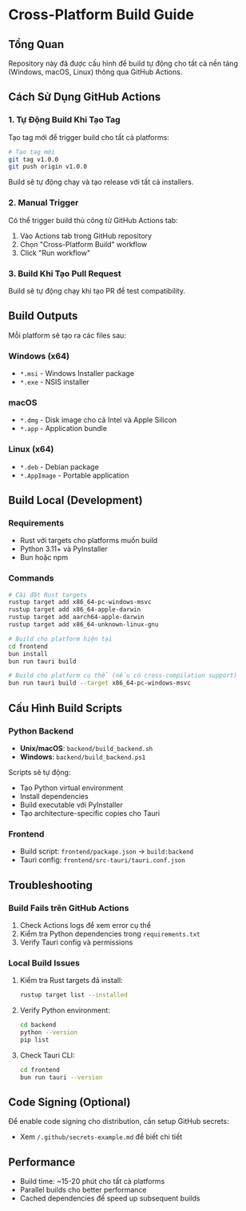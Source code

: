 # Cross-Platform Build Guide

## Tổng Quan

Repository này đã được cấu hình để build tự động cho tất cả nền tảng (Windows, macOS, Linux) thông qua GitHub Actions.

## Cách Sử Dụng GitHub Actions

### 1. Tự Động Build Khi Tạo Tag

Tạo tag mới để trigger build cho tất cả platforms:

```bash
# Tạo tag mới
git tag v1.0.0
git push origin v1.0.0
```

Build sẽ tự động chạy và tạo release với tất cả installers.

### 2. Manual Trigger

Có thể trigger build thủ công từ GitHub Actions tab:
1. Vào Actions tab trong GitHub repository
2. Chọn "Cross-Platform Build" workflow  
3. Click "Run workflow"

### 3. Build Khi Tạo Pull Request

Build sẽ tự động chạy khi tạo PR để test compatibility.

## Build Outputs

Mỗi platform sẽ tạo ra các files sau:

### Windows (x64)
- `*.msi` - Windows Installer package
- `*.exe` - NSIS installer

### macOS
- `*.dmg` - Disk image cho cả Intel và Apple Silicon
- `*.app` - Application bundle

### Linux (x64)
- `*.deb` - Debian package  
- `*.AppImage` - Portable application

## Build Local (Development)

### Requirements
- Rust với targets cho platforms muốn build
- Python 3.11+ và PyInstaller
- Bun hoặc npm

### Commands

```bash
# Cài đặt Rust targets
rustup target add x86_64-pc-windows-msvc
rustup target add x86_64-apple-darwin  
rustup target add aarch64-apple-darwin
rustup target add x86_64-unknown-linux-gnu

# Build cho platform hiện tại
cd frontend
bun install
bun run tauri build

# Build cho platform cụ thể (nếu có cross-compilation support)
bun run tauri build --target x86_64-pc-windows-msvc
```

## Cấu Hình Build Scripts

### Python Backend
- **Unix/macOS**: `backend/build_backend.sh`
- **Windows**: `backend/build_backend.ps1`

Scripts sẽ tự động:
- Tạo Python virtual environment
- Install dependencies  
- Build executable với PyInstaller
- Tạo architecture-specific copies cho Tauri

### Frontend
- Build script: `frontend/package.json` → `build:backend`
- Tauri config: `frontend/src-tauri/tauri.conf.json`

## Troubleshooting

### Build Fails trên GitHub Actions

1. Check Actions logs để xem error cụ thể
2. Kiểm tra Python dependencies trong `requirements.txt`
3. Verify Tauri config và permissions

### Local Build Issues

1. Kiểm tra Rust targets đã install:
   ```bash
   rustup target list --installed
   ```

2. Verify Python environment:
   ```bash  
   cd backend
   python --version
   pip list
   ```

3. Check Tauri CLI:
   ```bash
   cd frontend  
   bun run tauri --version
   ```

## Code Signing (Optional)

Để enable code signing cho distribution, cần setup GitHub secrets:
- Xem `/.github/secrets-example.md` để biết chi tiết

## Performance

- Build time: ~15-20 phút cho tất cả platforms
- Parallel builds cho better performance  
- Cached dependencies để speed up subsequent builds